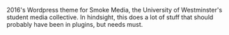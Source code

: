 2016's Wordpress theme for Smoke Media, the University of Westminster's student media collective. In hindsight, this does a lot of stuff that should probably have been in plugins, but needs must.
